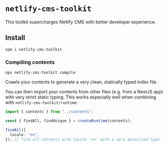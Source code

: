 # `netlify-cms-toolkit`

This toolkit supercharges Netlify CMS with better developer experience.

## Install

`npm i netlify-cms-toolkit`

### Compiling contents

`npx netlify-cms-toolkit compile`

Crawls your contents to generate a very clean, statically typed index file.

You can then import your contents from other files (e.g. from a NextJS app) with very strict static typing.
This works especially well when combining with `netlify-cms-toolkit/runtime`:

```ts
import { contents } from "../contents";

const { findAll, findUnique } = createRuntime(contents);

findAll({
  locale: "en",
}); // find all contents with locale 'en' with a very detailled type.
```
